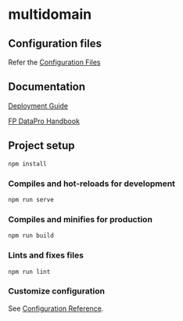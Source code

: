 # multidomain

## Configuration files

Refer the [Configuration Files](https://duretechnology-my.sharepoint.com/:f:/g/personal/dure_central_duretechnologies_com/EtntfF4kuplBjfUL4EjkJUQBXt3rcS7ManSDF5RARtMlOQ?e=UYWscR) 

## Documentation

[Deployment Guide]([https://duretechnology-my.sharepoint.com/:b:/g/personal/dure_central_duretechnologies_com/EW8TcuxCsH1FgHWnATtyXlsB8_rKRovBZnaZl5i2nrbsQQ?e=G2LhGH](https://duretechnology-my.sharepoint.com/:b:/g/personal/dure_central_duretechnologies_com/EW8TcuxCsH1FgHWnATtyXlsB8_rKRovBZnaZl5i2nrbsQQ?e=DyJzbN))

[FP DataPro Handbook](https://duretechnology-my.sharepoint.com/:b:/g/personal/dure_central_duretechnologies_com/EQ5Ly-M-T7xPkJGXI_YLwVABhVeMsfFs6pOymEcrSEOIqA?e=bdtnuw)

## Project setup
```
npm install
```

### Compiles and hot-reloads for development
```
npm run serve
```

### Compiles and minifies for production
```
npm run build
```

### Lints and fixes files
```
npm run lint
```

### Customize configuration
See [Configuration Reference](https://cli.vuejs.org/config/).
